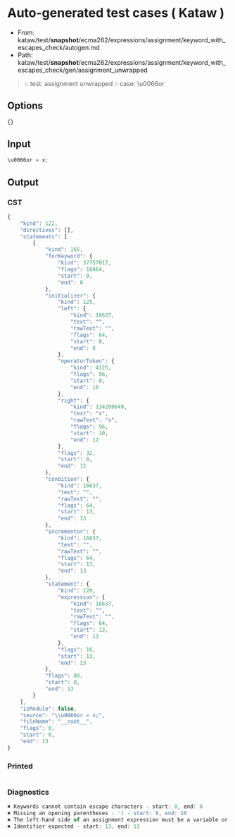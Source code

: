 # Auto-generated test cases ( Kataw )
- From: kataw/test/__snapshot__/ecma262/expressions/assignment/keyword_with_escapes_check/autogen.md
- Path: kataw/test/__snapshot__/ecma262/expressions/assignment/keyword_with_escapes_check/gen/assignment_unwrapped
> :: test: assignment unwrapped
> :: case: \u0066or
## Options

`````js
{}
`````
## Input

`````js
\u0066or = x;
`````
## Output

### CST

```javascript
{
    "kind": 122,
    "directives": [],
    "statements": [
        {
            "kind": 165,
            "forKeyword": {
                "kind": 37757017,
                "flags": 16464,
                "start": 0,
                "end": 8
            },
            "initializer": {
                "kind": 125,
                "left": {
                    "kind": 16637,
                    "text": "",
                    "rawText": "",
                    "flags": 64,
                    "start": 8,
                    "end": 8
                },
                "operatorToken": {
                    "kind": 4125,
                    "flags": 96,
                    "start": 8,
                    "end": 10
                },
                "right": {
                    "kind": 134299649,
                    "text": "x",
                    "rawText": "x",
                    "flags": 96,
                    "start": 10,
                    "end": 12
                },
                "flags": 32,
                "start": 0,
                "end": 12
            },
            "condition": {
                "kind": 16637,
                "text": "",
                "rawText": "",
                "flags": 64,
                "start": 13,
                "end": 13
            },
            "incrementor": {
                "kind": 16637,
                "text": "",
                "rawText": "",
                "flags": 64,
                "start": 13,
                "end": 13
            },
            "statement": {
                "kind": 120,
                "expression": {
                    "kind": 16637,
                    "text": "",
                    "rawText": "",
                    "flags": 64,
                    "start": 13,
                    "end": 13
                },
                "flags": 16,
                "start": 13,
                "end": 13
            },
            "flags": 80,
            "start": 0,
            "end": 13
        }
    ],
    "isModule": false,
    "source": "\\u0066or = x;",
    "fileName": "__root__",
    "flags": 0,
    "start": 0,
    "end": 13
}
```

### Printed

```javascript

```

### Diagnostics

```javascript
✖ Keywords cannot contain escape characters - start: 0, end: 8
✖ Missing an opening parentheses - '( - start: 9, end: 10
✖ The left-hand side of an assignment expression must be a variable or a property access - start: 8, end: 10
✖ Identifier expected - start: 13, end: 13

```

